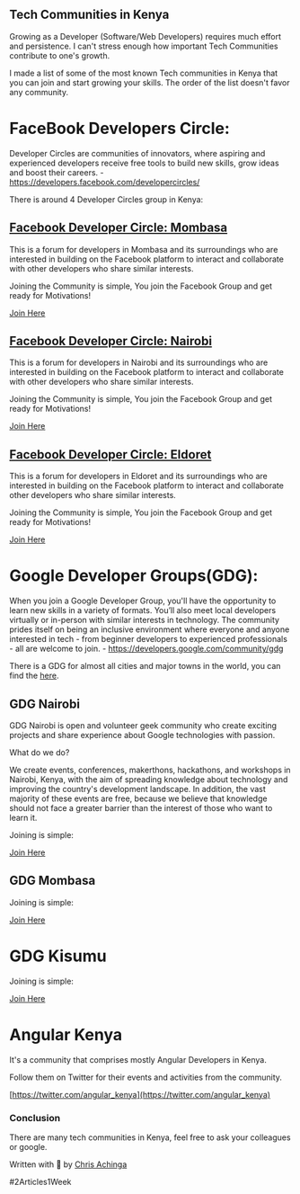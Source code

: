 ## Tech Communities in Kenya

Growing as a Developer (Software/Web Developers) requires much effort and persistence. I can't stress enough how important Tech Communities contribute to one's growth.

I made a list of some of the most known Tech communities in Kenya that you can join and start growing your skills. The order of the list doesn't favor any community.

# FaceBook Developers Circle:


> 
Developer Circles are communities of innovators, where aspiring and experienced developers receive free tools to build new skills, grow ideas and boost their careers. - https://developers.facebook.com/developercircles/

There is around 4 Developer Circles group in Kenya:

##  [Facebook Developer Circle: Mombasa](https://www.facebook.com/groups/DevCMombasa)


> 
This is a forum for developers in Mombasa and its surroundings who are interested in building on the Facebook platform to interact and collaborate with other developers who share similar interests.

Joining the Community is simple, You join the Facebook Group and get ready for Motivations!

 [Join Here](https://www.facebook.com/groups/DevCMombasa/)

##  [Facebook Developer Circle: Nairobi](https://www.facebook.com/groups/DevCNairobi)


> 
This is a forum for developers in Nairobi and its surroundings who are interested in building on the Facebook platform to interact and collaborate with other developers who share similar interests.

Joining the Community is simple, You join the Facebook Group and get ready for Motivations!

 [Join Here](https://www.facebook.com/groups/DevCNairobi)

##  [Facebook Developer Circle: Eldoret](https://www.facebook.com/groups/DevCEldoret) 


> 
This is a forum for developers in Eldoret and its surroundings who are interested in building on the Facebook platform to interact and collaborate other developers who share similar interests.

Joining the Community is simple, You join the Facebook Group and get ready for Motivations!

 [Join Here](https://www.facebook.com/groups/DevCEldoret)

# Google Developer Groups(GDG):


> 
When you join a Google Developer Group, you'll have the opportunity to learn new skills in a variety of formats. You’ll also meet local developers virtually or in-person with similar interests in technology. The community prides itself on being an inclusive environment where everyone and anyone interested in tech - from beginner developers to experienced professionals - all are welcome to join. - https://developers.google.com/community/gdg

There is a GDG for almost all cities and major towns in the world, you can find the  [here](https://gdg.community.dev/chapters/).

## GDG Nairobi


> 
GDG Nairobi is open and volunteer geek community who create exciting projects and share experience about Google technologies with passion.

What do we do?

We create events, conferences, makerthons, hackathons, and workshops in Nairobi, Kenya, with the aim of spreading knowledge about technology and improving the country's development landscape. In addition, the vast majority of these events are free, because we believe that knowledge should not face a greater barrier than the interest of those who want to learn it.

Joining is simple:

[Join Here](https://gdg.community.dev/gdg-nairobi/)

## GDG Mombasa

Joining is simple:

[Join Here](https://gdg.community.dev/gdg-mombasa/)

# GDG Kisumu

Joining is simple:

[Join Here](https://gdg.community.dev/gdg-kisumu/)

# Angular Kenya

It's a community that comprises mostly Angular Developers in Kenya.

Follow them on Twitter for their events and activities from the community.

 [https://twitter.com/angular_kenya](https://twitter.com/angular_kenya) 

### Conclusion

There are many tech communities in Kenya, feel free to ask your colleagues or google.

Written with 💜 by [Chris Achinga](https://twitter.com/achinga_chris)

#2Articles1Week


